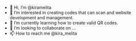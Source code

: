 - 👋 Hi, I’m @kiramelita
- 👀 I’m interested in creating codes that can scan and website development and management. 
- 🌱 I’m currently learning how to create valid QR codes. 
- 💞️ I’m looking to collaborate on ...
- 📫 How to reach me @kira_melita

<!---
kiramelita/kiramelita is a ✨ special ✨ repository because its `README.md` (this file) appears on your GitHub profile.
You can click the Preview link to take a look at your changes.
--->
